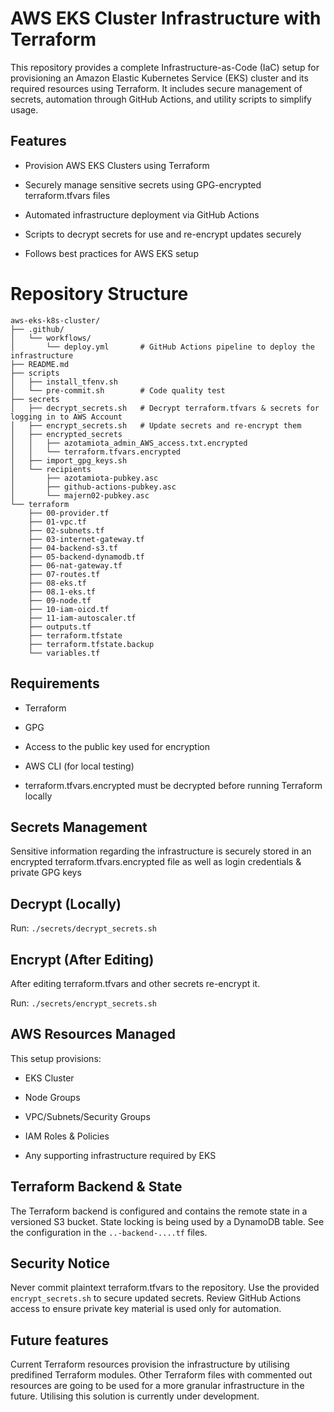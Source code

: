 # AWS EKS Cluster Infrastructure with Terraform

This repository provides a complete Infrastructure-as-Code (IaC) setup for provisioning an Amazon Elastic Kubernetes Service (EKS) cluster and its required resources using Terraform.
It includes secure management of secrets, automation through GitHub Actions, and utility scripts to simplify usage.

## Features
- Provision AWS EKS Clusters using Terraform

- Securely manage sensitive secrets using GPG-encrypted terraform.tfvars files

- Automated infrastructure deployment via GitHub Actions

- Scripts to decrypt secrets for use and re-encrypt updates securely

- Follows best practices for AWS EKS setup

# Repository Structure

```tree Midnight
aws-eks-k8s-cluster/
├── .github/
│   └── workflows/
│       └── deploy.yml       # GitHub Actions pipeline to deploy the infrastructure
├── README.md
├── scripts
│   ├── install_tfenv.sh     
│   └── pre-commit.sh        # Code quality test
├── secrets
│   ├── decrypt_secrets.sh   # Decrypt terraform.tfvars & secrets for logging in to AWS Account
│   ├── encrypt_secrets.sh   # Update secrets and re-encrypt them
│   ├── encrypted_secrets
│   │   ├── azotamiota_admin_AWS_access.txt.encrypted
│   │   └── terraform.tfvars.encrypted
│   ├── import_gpg_keys.sh
│   └── recipients
│       ├── azotamiota-pubkey.asc
│       ├── github-actions-pubkey.asc
│       └── majern02-pubkey.asc
└── terraform
    ├── 00-provider.tf
    ├── 01-vpc.tf
    ├── 02-subnets.tf
    ├── 03-internet-gateway.tf
    ├── 04-backend-s3.tf
    ├── 05-backend-dynamodb.tf
    ├── 06-nat-gateway.tf
    ├── 07-routes.tf
    ├── 08-eks.tf
    ├── 08.1-eks.tf
    ├── 09-node.tf
    ├── 10-iam-oicd.tf
    ├── 11-iam-autoscaler.tf
    ├── outputs.tf
    ├── terraform.tfstate
    ├── terraform.tfstate.backup
    └── variables.tf
```

## Requirements
- Terraform

- GPG

- Access to the public key used for encryption

- AWS CLI (for local testing)

- terraform.tfvars.encrypted must be decrypted before running Terraform locally

## Secrets Management
Sensitive information regarding the infrastructure is securely stored in an encrypted terraform.tfvars.encrypted file as well as login credentials & private GPG keys

## Decrypt (Locally)
Run:
`./secrets/decrypt_secrets.sh `

## Encrypt (After Editing)
After editing terraform.tfvars and other secrets re-encrypt it.

Run:
`./secrets/encrypt_secrets.sh `

## AWS Resources Managed
This setup provisions:

- EKS Cluster

- Node Groups

- VPC/Subnets/Security Groups

- IAM Roles & Policies

- Any supporting infrastructure required by EKS

## Terraform Backend & State
The Terraform backend is configured and contains the remote state in a versioned S3 bucket. State locking is being used by a DynamoDB table. See the configuration in the `..-backend-....tf` files.

## Security Notice
Never commit plaintext terraform.tfvars to the repository. Use the provided `encrypt_secrets.sh` to secure updated secrets. Review GitHub Actions access to ensure private key material is used only for automation.

## Future features

Current Terraform resources provision the infrastructure by utilising predifined Terraform modules. Other Terraform files with commented out resources are going to be used for a more granular infrastructure in the future. Utilising this solution is currently under development.